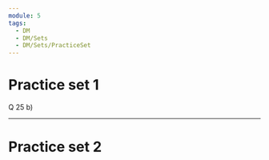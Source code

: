 ```yaml
---
module: 5
tags:
  - DM
  - DM/Sets
  - DM/Sets/PracticeSet
---
```

# Practice set 1

Q 25 b)


----


# Practice set 2